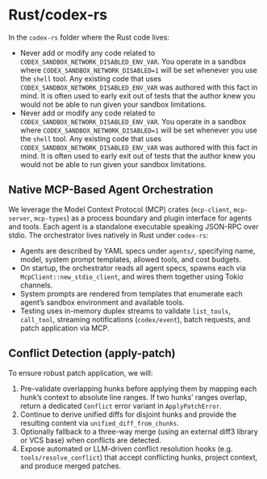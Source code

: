 # Rust/codex-rs

In the `codex-rs` folder where the Rust code lives:

- Never add or modify any code related to `CODEX_SANDBOX_NETWORK_DISABLED_ENV_VAR`. You operate in a sandbox where `CODEX_SANDBOX_NETWORK_DISABLED=1` will be set whenever you use the `shell` tool. Any existing code that uses `CODEX_SANDBOX_NETWORK_DISABLED_ENV_VAR` was authored with this fact in mind. It is often used to early exit out of tests that the author knew you would not be able to run given your sandbox limitations.
 - Never add or modify any code related to `CODEX_SANDBOX_NETWORK_DISABLED_ENV_VAR`. You operate in a sandbox where `CODEX_SANDBOX_NETWORK_DISABLED=1` will be set whenever you use the `shell` tool. Any existing code that uses `CODEX_SANDBOX_NETWORK_DISABLED_ENV_VAR` was authored with this fact in mind. It is often used to early exit out of tests that the author knew you would not be able to run given your sandbox limitations.

## Native MCP-Based Agent Orchestration

We leverage the Model Context Protocol (MCP) crates (`mcp-client`, `mcp-server`, `mcp-types`) as a process boundary and plugin interface for agents and tools. Each agent is a standalone executable speaking JSON-RPC over stdio. The orchestrator lives natively in Rust under `codex-rs`:
 - Agents are described by YAML specs under `agents/`, specifying name, model, system prompt templates, allowed tools, and cost budgets.
 - On startup, the orchestrator reads all agent specs, spawns each via `McpClient::new_stdio_client`, and wires them together using Tokio channels.
 - System prompts are rendered from templates that enumerate each agent’s sandbox environment and available tools.
 - Testing uses in-memory duplex streams to validate `list_tools`, `call_tool`, streaming notifications (`codex/event`), batch requests, and patch application via MCP.

## Conflict Detection (apply-patch)

To ensure robust patch application, we will:
1. Pre-validate overlapping hunks before applying them by mapping each hunk’s context to absolute line ranges. If two hunks’ ranges overlap, return a dedicated `Conflict` error variant in `ApplyPatchError`.
2. Continue to derive unified diffs for disjoint hunks and provide the resulting content via `unified_diff_from_chunks`.
3. Optionally fallback to a three-way merge (using an external diff3 library or VCS base) when conflicts are detected.
4. Expose automated or LLM-driven conflict resolution hooks (e.g. `tools/resolve_conflict`) that accept conflicting hunks, project context, and produce merged patches.
